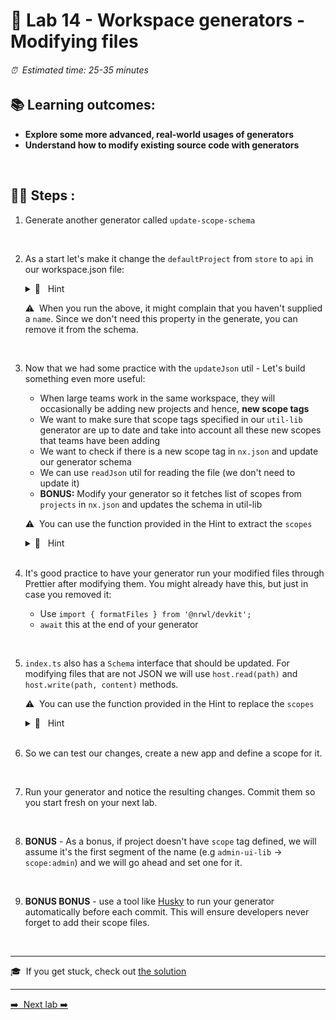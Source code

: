 # 🧵 Lab 14 - Workspace generators - Modifying files

###### ⏰ &nbsp;Estimated time: 25-35 minutes


## 📚 Learning outcomes:

- **Explore some more advanced, real-world usages of generators**
- **Understand how to modify existing source code with generators**
<br />

## 🏋️‍♀️ Steps :

1. Generate another generator called `update-scope-schema`
<br />

2. As a start let's make it change the `defaultProject` from `store` to `api` in our workspace.json file:

   <details>
   <summary>🐳 &nbsp;&nbsp;Hint</summary>

   - Refer to the [docs](https://nx.dev/latest/angular/core-concepts/nx-devkit#nx-devkit)
   - Use this utility:
     - `import { updateJson } from '@nrwl/devkit';`
   - As always, the answer is in the [the solution](INC-VERSION-SOLUTION.md). Try a few different approaches on your own first.
   </details>

   ⚠️&nbsp;&nbsp;When you run the above, it might complain that you haven't supplied a `name`. Since
   we don't need this property in the generate, you can remove it from the schema.
<br />

3. Now that we had some practice with the `updateJson` util - Let's build something even more useful:

   - When large teams work in the same workspace, they will occasionally be adding new projects and hence, **new scope tags**
   - We want to make sure that scope tags specified in our `util-lib` generator are up to date and take into account all these new scopes that teams have been adding
   - We want to check if there is a new scope tag in `nx.json` and update our generator schema
   - We can use `readJson` util for reading the file (we don't need to update it)
   - **BONUS:** Modify your generator so it fetches list of scopes from `projects` in `nx.json` and updates the schema in util-lib

   ⚠️&nbsp;&nbsp;You can use the function provided in the Hint to extract the `scopes`

   <details>
   <summary>🐳 &nbsp;&nbsp;Hint</summary>

   ```typescript
   function getScopes(nxJson: any) {
     const projects: any[] = Object.values(nxJson.projects);
     const allScopes: string[] = projects
       .map((project) =>
         project.tags
           // take only those that point to scope
           .filter((tag: string) => tag.startsWith('scope:'))
       )
       // flatten the array
       .reduce((acc, tags) => [...acc, ...tags], [])
       // remove prefix `scope:`
       .map((scope: string) => scope.slice(6));
     // remove duplicates
     return [...new Set(allScopes)];
   }
   ```

   </details><br />

4. It's good practice to have your generator run your modified files through Prettier after modifying them. You might already have this, but just in case you removed it:

   - Use `import { formatFiles } from '@nrwl/devkit';`
   - `await` this at the end of your generator
<br />

5. `index.ts` also has a `Schema` interface that should be updated. For modifying files that are not JSON we will use `host.read(path)` and `host.write(path, content)` methods.

   ⚠️&nbsp;&nbsp;You can use the function provided in the Hint to replace the `scopes`

   <details>
   <summary>🐳 &nbsp;&nbsp;Hint</summary>

   ```typescript
   function replaceScopes(content: string, scopes: string[]): string {
     const joinScopes = scopes.map((s) => `'${s}'`).join(' | ');
     const PATTERN = /interface Schema \{\n.*\n.*\n\}/gm;
     return content.replace(
       PATTERN,
       `interface Schema {
     name: string;
     directory: ${joinScopes};
   }`
     );
   }
   ```

   </details><br />

6. So we can test our changes, create a new app and define a scope for it.
<br />

7. Run your generator and notice the resulting changes. Commit them so you start fresh on your next lab.
<br />

8. **BONUS** - As a bonus, if project doesn't have `scope` tag defined, we will assume it's the first segment of the name (e.g `admin-ui-lib` -> `scope:admin`) and we will go ahead and set one for it.
<br />

9. **BONUS BONUS** - use a tool like [Husky](https://typicode.github.io/husky/#/) to run your
   generator automatically before each commit. This will ensure developers never forget to add
   their scope files.
<br />

---

🎓&nbsp;&nbsp;If you get stuck, check out [the solution](SOLUTION.md)

---

[➡️ &nbsp;Next lab ➡️](../lab15/LAB.md)
